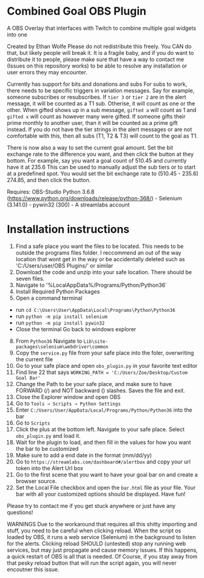 # Combined Goal OBS Plugin
A OBS Overlay that interfaces with Twitch to combine multiple goal widgets into one

Created by Ethan Wolfe
Please do not redistribute this freely. You CAN do that, but likely people will break it. It is a fragile baby, and if you do want to distribute it to people, please make sure that have a way to contact me (Issues on this repository works) to be able to resolve any installation or user errors they may encounter.

Currently has support for bits and donations and subs
For subs to work, there needs to be specific triggers in variation messages.
Say for example, someone subscribes or resubscribes. If `tier 3` or `tier 2` are in the alert message, it will be counted as a T1 sub. Otherise, it will count as one or the other. When gifted shows up in a sub message, `gifted a` will count as 1 and `gifted x` will count as however many were gifted. If someone gifts their prime monthly to another user, than it will be counted as a prime gift instead. If you do not have the tier strings in the alert messages or are not comfortable with this, then all subs (T1, T2 & T3) will count to the goal as T1.

There is now also a way to set the current goal amount. Set the bit exchange rate to the difference you want, and then click the button at they bottom. For example, say you want a goal count of 510.45 and currently have it at 235.6 This can be used to manually adjust the sub tiers or to start at a predefined spot. You would set the bit exchange rate to (510.45 - 235.6) 274.85, and then click the button.

Requires:
  OBS-Studio
  Python 3.6.8 (https://www.python.org/downloads/release/python-368/)
    - Selenium (3.141.0)
    - pywin32 (300)
    - A streamlabs account
  
# Installation instructions
1. Find a safe place you want the files to be located. This needs to be outside the programs files folder. I reccommend an out of the way location that wont get in the way or be accidentally deleted such as 'C:/Users/user/OBS Plugins/' or similar
2. Download the code and unzip into your safe location. There should be seven files.
5. Navigate to '%LocalAppData%/Programs/Python/Python36`
6. Install Required Python Packages
7. Open a command terminal
  - run `cd C:\Users\User\AppData\Local\Programs\Python\Python36`
  - run `python -m pip install selenium`
  - run `python -m pip install pywin32`
  - Close the terminal Go back to windows explorer
8. From `Python36` Navigate to `Lib\site-packages\selenium\webdriver\common`
9. Copy the `service.py` file from your safe place into the foler, overwriting the current file
10. Go to your safe place and open `obs_plugin.py` in your favorite text editor
11. Find line 22 that says `WORKING_PATH = 'C:/Users/Zoe/Desktop/Custom Goal Bar'`
12. Change the Path to be your safe place, and make sure to have FORWARD (/) and NOT backward (\) slashes. Saves the file and exit.
13. Close the Explorer window and open OBS
14. Go to `Tools → Scripts → Python Settings`
15. Enter `C:/Users/User/AppData/Local/Programs/Python/Python36` into the bar
16. Go to `Scripts`
17. Click the plus at the bottom left. Navigate to your safe place. Select `obs_plugin.py` and load it.
18. Wait for the plugin to load, and then fill in the values for how you want the bar to be customized
19. Make sure to add a end date in the format (mm/dd/yy)
20. Go to `https://streamlabs.com/dashboard#/alertbox` and copy your url token into the Alert Url box
21. Go to the first scene that you want to have your goal bar on and create a browser source.
22. Set the Local File checkbox and open the `bar.html` file as your file. Your bar with all your customized options should be displayed. Have fun!

Please try to contact me if you get stuck anywhere or just have any questions!

WARNINGS
Due to the workaround that requires all this shitty importing and stuff, you need to be careful when clicking reload. When the script os loaded by OBS, it runs a web service (Selenium) in the background to listen for the alerts. Clicking reload SHOULD (untested) stop any running web services, but may just propagate and cause memory issues. If this happens, a quick restart of OBS is all that is needed. Of Course, if you stay away from that pesky reload button that will run the script again, you will never encoutner this issue.
